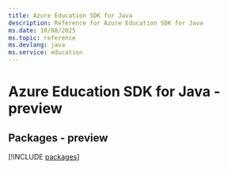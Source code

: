 ```yaml
---
title: Azure Education SDK for Java
description: Reference for Azure Education SDK for Java
ms.date: 10/08/2025
ms.topic: reference
ms.devlang: java
ms.service: education
---
```

# Azure Education SDK for Java - preview
## Packages - preview
[!INCLUDE [packages](education-index.md)]